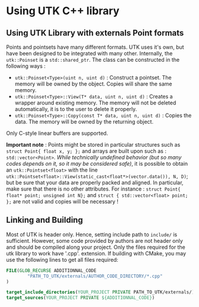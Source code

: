 # Using UTK C++ library

## Using UTK Library with externals Point formats

Points and pointsets have many different formats. UTK uses it's own, but have been designed to be integrated with many other.
Internally, the `utk::Poinset` is a `std::shared_ptr`. 
The class can be constructed in the following ways : 

* `utk::Poinset<Type>(uint n, uint d)` : Construct a pointset. The memory will be owned by the object. Copies will share the same memory.
* `utk::Poinset<Type>::View(T* data, uint n, uint d)` : Creates a wrapper around existing memory. The memory will not be deleted automatically, it is to the user to delete it properly. 
* `utk::Poinset<Type>::Copy(const T* data, uint n, uint d)` : Copies the data. The memory will be owned by the returning object. 

Only C-style linear buffers are supported.

**Important note** : Points might be stored in particular structures such as `struct Point{ float x, y; };` and arrays are built
upon such as : `std::vector<Point>`. *While technically undefined behavior (but so many codes depends on it, so it may be considered safe)*, it is possible to obtain an `utk::Pointset<float>` with the line `utk::Pointset<float>::View(static_cast<float*>(vector.data()), N, D)`; but be sure that your data are properly packed and aligned. In particular, make sure that there is no other attributes. For instance : `struct Point{ float* point; unsigned int N};` and `struct { std::vector<float> point; };` are not valid and copies will be necessary !


## Linking and Building

Most of UTK is header only. Hence, setting include path to `include/` is sufficient. However, some code provided by authors
are not header only and should be compiled along your project. Only the files required for the utk library to work have '.cpp'. 
extension. If building with CMake, you may use the following lines to get all files required: 

```cmake
FILE(GLOB_RECURSE ADDITIONNAL_CODE
        "PATH_TO_UTK/externals/AUTHOR_CODE_DIRECTORY/*.cpp"
)

target_include_directories(YOUR_PROJECT PRIVATE PATH_TO_UTK/externals/)
target_sources(YOUR_PROJECT PRIVATE ${ADDITIONNAL_CODE})
```
